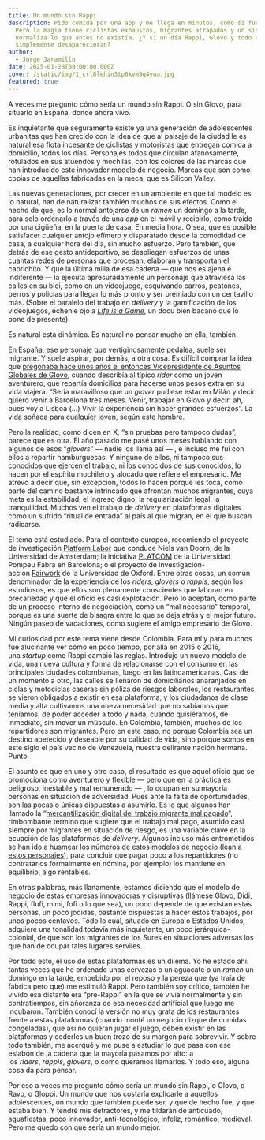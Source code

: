 ```yaml
---
title: Un mundo sin Rappi
description: Pido comida por una app y me llega en minutos, como si fuera magia.
  Pero la magia tiene ciclistas exhaustos, migrantes atrapados y un sistema que
  normaliza lo que antes no existía. ¿Y si un día Rappi, Glovo y todo esto
  simplemente desaparecieran?
author:
  - Jorge Jaramillo
date: 2025-01-28T00:00:00.000Z
cover: /static/img/1_crl8lehin3tp6kvm9q4yua.jpg
featured: true
---
```


A veces me pregunto cómo sería un mundo sin Rappi. O sin Glovo, para situarlo en España, donde ahora vivo.

Es inquietante que seguramente existe ya una generación de adolescentes urbanitas que han crecido con la idea de que al paisaje de la ciudad le es natural esa flota incesante de ciclistas y motoristas que entregan comida a domicilio, todos los días. Personajes todos que circulan afanosamente, rotulados en sus atuendos y mochilas, con los colores de las marcas que han introducido este innovador modelo de negocio. Marcas que son como copias de aquellas fabricadas en la meca, que es Silicon Valley.

Las nuevas generaciones, por crecer en un ambiente en que tal modelo es lo natural, han de naturalizar también muchos de sus efectos. Como el hecho de que, es lo normal antojarse de un *ramen* un domingo a la tarde, para solo ordenarlo a través de una *app* en el móvil y recibirlo, como traído por una cigüeña, en la puerta de casa. En media hora. O sea, que es posible satisfacer cualquier antojo efímero y disparatado desde la comodidad de casa, a cualquier hora del día, sin mucho esfuerzo. Pero también, que detrás de ese gesto antideportivo, se despliegan esfuerzos de unas cuantas redes de personas que procesan, elaboran y transportan el caprichito. Y que la última milla de esa cadena — que nos es ajena e indiferente — la ejecuta apresuradamente un personaje que atraviesa las calles en su bici, como en un videojuego, esquivando carros, peatones, perros y policías para llegar lo más pronto y ser premiado con un centavillo más. (Sobre el paralelo del trabajo en *delivery* y la gamificación de los videojuegos, échenle ojo a _[Life is a Game](https://www.youtube.com/watch?v=-vc8Qd0maRE&themeRefresh=1)_, un docu bien bacano que lo pone de presente).

Es natural esta dinámica. Es natural no pensar mucho en ella, también.

En España, ese personaje que vertiginosamente pedalea, suele ser migrante. Y suele aspirar, por demás, a otra cosa. Es difícil comprar la idea que [pregonaba hace unos años el entonces Vicepresidente de Asuntos Globales de Glovo](https://www.eldiario.es/economia/cofundador-glovo-dice-tres-trabajos-vez-empieza-realidad_1_7163947.html),[](https://www.eldiario.es/economia/cofundador-glovo-dice-tres-trabajos-vez-empieza-realidad_1_7163947.html) cuando describía al típico *rider* como un joven aventurero, que repartía domicilios para hacerse unos pesos extra en su vida viajera. “Sería maravilloso que un *glover* pudiese estar en Milán y decir: quiero venir a Barcelona tres meses. Venir, trabajar en Glovo y decir: ah, pues voy a Lisboa (…) Vivir la experiencia sin hacer grandes esfuerzos”. La vida soñada para cualquier joven, según este hombre.

Pero la realidad, como dicen en X, “sin pruebas pero tampoco dudas”, parece que es otra. El año pasado me pasé unos meses hablando con algunos de esos “_glovers_” — nadie los llama así — , e incluso me fui con ellos a repartir hamburguesas. Y ninguno de ellos, ni tampoco sus conocidos que ejercen el trabajo, ni los conocidos de sus conocidos, lo hacen por el espíritu mochilero y alocado que refiere el empresario. Me atrevo a decir que, sin excepción, todos lo hacen porque les toca, como parte del camino bastante intrincado que afrontan muchos migrantes, cuya meta es la estabilidad, el ingreso digno, la regularización legal, la tranquilidad. Muchos ven el trabajo de *delivery* en plataformas digitales como un sufrido “ritual de entrada” al país al que migran, en el que buscan radicarse.

El tema está estudiado. Para el contexto europeo, recomiendo el proyecto de investigación [Platform Labor](https://platformlabor.net/about)[](https://platformlabor.net/about) que conduce Niels van Doorn, de la Universidad de Ámsterdam; la iniciativa [PLATCOM](https://platcom.upf.edu/)[](https://platcom.upf.edu/) de la Universidad Pompeu Fabra en Barcelona; o el proyecto de investigación-acción [Fairwork](https://fair.work/en/fw/homepage/)[](https://fair.work/en/fw/homepage/) de la Universidad de Oxford. Entre otras cosas, un común denominador de la experiencia de los *riders*, *glovers* o *rappis*, según los estudiosos, es que ellos son plenamente conscientes que laboran en precariedad y que el oficio es casi explotación. Pero lo aceptan, como parte de un proceso interno de negociación, como un “mal necesario” temporal, porque es una suerte de bisagra entre lo que se deja atrás y el mejor futuro. Ningún paseo de vacaciones, como sugiere el amigo empresario de Glovo.

Mi curiosidad por este tema viene desde Colombia. Para mí y para muchos fue alucinante ver cómo en poco tiempo, por allá en 2015 o 2016, una *startup* como Rappi cambió las reglas. Introdujo un nuevo modelo de vida, una nueva cultura y forma de relacionarse con el consumo en las principales ciudades colombianas, luego en las latinoamericanas. Casi de un momento a otro, las calles se llenaron de domiciliarios anaranjados en ciclas y motociclas caseras sin póliza de riesgos laborales, los restaurantes se vieron obligados a existir en esa plataforma, y los ciudadanos de clase media y alta cultivamos una nueva necesidad que no sabíamos que teníamos, de poder acceder a todo y nada, cuando quisiéramos, de inmediato, sin mover un músculo. En Colombia, también, muchos de los repartidores son migrantes. Pero en este caso, no porque Colombia sea un destino apetecido y deseable por su calidad de vida, sino porque somos en este siglo el país vecino de Venezuela, nuestra delirante nación hermana. Punto.

El asunto es que en uno y otro caso, el resultado es que aquel oficio que se promociona como aventurero y flexible — pero que en la práctica es peligroso, inestable y mal remunerado — , lo ocupan en su mayoría personas en situación de adversidad. Pues ante la falta de oportunidades, son las pocas o únicas dispuestas a asumirlo. Es lo que algunos han llamado la “[mercantilización digital del trabajo migrante mal pagado](https://journals.sagepub.com/doi/10.1177/09500170221096581)“, rimbombante término que sugiere que el trabajo mal pago, asumido casi siempre por migrantes en situación de riesgo, es una variable clave en la ecuación de las plataformas de *delivery*. Algunos incluso más entrometidos se han ido a husmear los números de estos modelos de negocio (lean a [estos personajes](https://linkinghub.elsevier.com/retrieve/pii/S2210539521000420)[](https://linkinghub.elsevier.com/retrieve/pii/S2210539521000420)), para concluir que pagar poco a los repartidores (no contratarlos formalmente en nómina, por ejemplo) los mantiene en equilibrio, algo rentables.

En otras palabras, más llanamente, estamos diciendo que el modelo de negocio de estas empresas innovadoras y disruptivas (llámese Glovo, Didi, Rappi, flufi, mimi, fofi o lo que sea), un poco depende de que existan estas personas, un poco jodidas, bastante dispuestas a hacer estos trabajos, por unos pocos centavos. Todo lo cual, situado en Europa o Estados Unidos, adquiere una tonalidad todavía más inquietante, un poco jerárquica-colonial, de que son los migrantes de los Sures en situaciones adversas los que han de ocupar tales lugares serviles.

Por todo esto, el uso de estas plataformas es un dilema. Yo he estado ahí: tantas veces que he ordenado unas cervezas o un aguacate o un *ramen* un domingo en la tarde, embebido por el reposo y la pereza que (ya traía de fábrica pero que) me estimuló Rappi. Pero también soy crítico, también he vivido esa distante era “pre-Rappi” en la que se vivía normalmente y sin contratiempos, sin añoranza de esa necesidad artificial que luego me incubaron. También conocí la versión no muy grata de los restaurantes frente a estas plataformas (cuando monté un negocio dizque de comidas congeladas), que así no quieran jugar el juego, deben existir en las plataformas y cederles un buen trozo de su margen para sobrevivir. Y sobre todo también, me acerqué y me puse a estudiar lo que pasa con ese eslabón de la cadena que la mayoría pasamos por alto: a los *riders*, *rappis*, *glovers*, o como queramos llamarlos. Y todo eso, alguna cosa da para pensar.

Por eso a veces me pregunto cómo sería un mundo sin Rappi, o Glovo, o Ravo, o Gloppi. Un mundo que nos costaría explicarle a aquellos adolescentes, un mundo que también puede ser, y que de hecho fue, y que estaba bien. Y tendré mis detractores, y me tildarán de anticuado, aguafiestas, poco innovador, anti-tecnológico, infeliz, romántico, medieval. Pero me quedo con que sería un mundo mejor.
